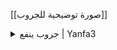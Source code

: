 [[صورة توضيحية للجروب]]
<details>
<summary> جروب ينفع | Yanfa3</summary>
جروب على تيليجرام، أنشر فيه ما يفيد من مصادر عدة في مجالات عدة من الفوائد أو البزنس أو البرمجة أو أمن المعلومات أو القرآن وغيرها بصورة مفهرسة، مرتبة، ومنظمة. 

- قال تعالى: 
	أَنزَلَ مِنَ السَّمَاءِ مَاءً فَسَالَتْ أَوْدِيَةٌ بِقَدَرِهَا فَاحْتَمَلَ السَّيْلُ زَبَدًا رَّابِيًا ۚ وَمِمَّا يُوقِدُونَ عَلَيْهِ فِي النَّارِ ابْتِغَاءَ حِلْيَةٍ أَوْ مَتَاعٍ زَبَدٌ مِّثْلُهُ ۚ كَذَٰلِكَ يَضْرِبُ اللَّهُ الْحَقَّ وَالْبَاطِلَ ۚ فَأَمَّا الزَّبَدُ فَيَذْهَبُ جُفَاءً ۖ وَأَمَّا مَا يَنفَعُ النَّاسَ فَيَمْكُثُ فِي الْأَرْضِ ۚ كَذَٰلِكَ يَضْرِبُ اللَّهُ الْأَمْثَالَ (17) [الرعد: ١٧]
			
	 - رابط الجروب [http://t.me/yanfa3](http://t.me/yanfa3)  
    - [Summary 1](http://example.com/summary1)
    - [Summary 2](http://example.com/summary2)
    - [Summary 3](http://example.com/summary3)

  </details>
